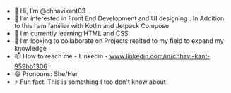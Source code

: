 - 👋 Hi, I’m @chhavikant03
- 👀 I’m interested in Front End Development and UI designing . In Addition to this I am familiar with Kotlin and Jetpack Compose
- 🌱 I’m currently learning HTML and CSS
- 💞️ I’m looking to collaborate on Projects realted to my field to expand my knowledge 
- 📫 How to reach me - Linkedin - www.linkedin.com/in/chhavi-kant-959bb1306
- 😄 Pronouns: She/Her
- ⚡ Fun fact: This is something I too don't know about  

<!---
chhavikant03/chhavikant03 is a ✨ special ✨ repository because its `README.md` (this file) appears on your GitHub profile.
You can click the Preview link to take a look at your changes.
--->
